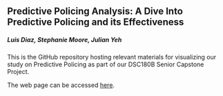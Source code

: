 ## Predictive Policing Analysis: A Dive Into Predictive Policing and its Effectiveness
##### Luis Diaz, Stephanie Moore, Julian Yeh

This is the GitHub repository hosting relevant materials for visualizing our study on Predictive Policing as part of our DSC180B Senior Capstone Project.

The web page can be accessed [here](https://chuanyuanyeh.github.io/predpol_study).
